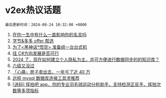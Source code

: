 # v2ex热议话题

`最后更新时间：2024-08-24 10:32:00 +0800`

1. [在你一生中有什么一直影响你的名言吗](https://www.v2ex.com/t/1067237)
1. [字节&多多 offer 帮选](https://www.v2ex.com/t/1067206)
1. [为了<黑神话*悟空> 准备组一台台式机](https://www.v2ex.com/t/1067187)
1. [往 C#方向发展是否可行](https://www.v2ex.com/t/1067229)
1. [2024 了，现在如何建立个人隐私为主，并可方便进行数据同步的的知识库？](https://www.v2ex.com/t/1067193)
1. [六级又没过](https://www.v2ex.com/t/1067180)
1. [「心痛」房子卖出去，一年亏了近 40 万](https://www.v2ex.com/t/1067189)
1. [远程 mysql 数据库连接工具求推荐](https://www.v2ex.com/t/1067207)
1. [[送码] 挥拍吧 app，你的专业羽毛球运动分析助手，支持检测正反手，挥拍次数等多项指标](https://www.v2ex.com/t/1067188)

